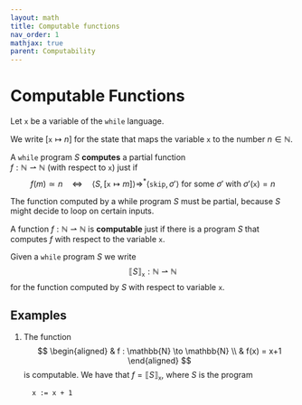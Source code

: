 ```yaml
---
layout: math
title: Computable functions
nav_order: 1
mathjax: true
parent: Computability
---
```


# Computable Functions

Let $\texttt{x}$ be a variable of the `while` language.

We write $[\texttt{x} \mapsto n]$ for the state that maps the
variable $\texttt{x}$ to the number $n \in \mathbb{N}$. 

A `while` program $S$ **computes** a partial function  
$f : \mathbb{N} ⇀ \mathbb{N}$ (with respect to $\texttt{x}$) just if
$$
  f(m) \simeq n \quad\Leftrightarrow\quad 
    \langle S, [\texttt{x} \mapsto m] \rangle \Rightarrow^\ast \langle \texttt{skip}, \sigma' \rangle
    \text{ for some $\sigma'$ with }
    \sigma'(\texttt{x}) = n
$$

The function computed by a while program $S$ must be partial, because $S$
might decide to loop on certain inputs.

A function $f : \mathbb{N} ⇀ \mathbb{N}$ is __computable__ just if there is
a program $S$ that computes $f$ with respect to the variable $\texttt{x}$.

Given a `while` program $S$ we write
$$
  ⟦ S ⟧_{\texttt{x}} : \mathbb{N} ⇀ \mathbb{N}
$$
for the function computed by $S$ with respect to variable $\texttt{x}$.

## Examples

1. The function
   $$
   \begin{aligned}
   & f : \mathbb{N} \to \mathbb{N} \\
   & f(x) = x+1
   \end{aligned}
   $$
   is computable. We have that $f = ⟦ S ⟧_{\texttt{x}}$, where $S$ is the program
   ```
     x := x + 1
   ```